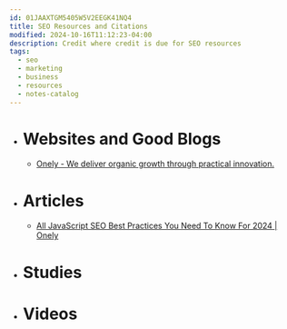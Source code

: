 ```yaml
---
id: 01JAAXTGM5405W5V2EEGK41NQ4
title: SEO Resources and Citations
modified: 2024-10-16T11:12:23-04:00
description: Credit where credit is due for SEO resources
tags:
  - seo
  - marketing
  - business
  - resources
  - notes-catalog
---
```

- # Websites and Good Blogs
	- [Onely - We deliver organic growth through practical innovation.](https://www.onely.com)

- # Articles
	- [All JavaScript SEO Best Practices You Need To Know For 2024 | Onely](https://www.onely.com/blog/ultimate-guide-javascript-seo/)

- # Studies

- # Videos 
